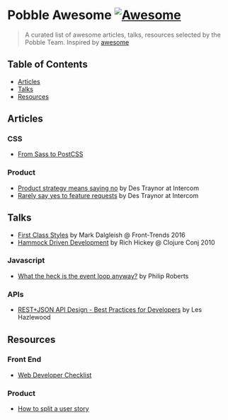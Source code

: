 # Pobble Awesome [![Awesome](https://cdn.rawgit.com/sindresorhus/awesome/d7305f38d29fed78fa85652e3a63e154dd8e8829/media/badge.svg)](https://github.com/sindresorhus/awesome)

> A curated list of awesome articles, talks, resources selected by the Pobble Team.
Inspired by [awesome](https://github.com/sindresorhus/awesome)

## Table of Contents
* [Articles](#articles)
* [Talks](#talks)
* [Resources](#resources)

## Articles
### CSS
* [From Sass to PostCSS](https://tylergaw.com/articles/sass-to-postcss)
### Product
* [Product strategy means saying no](https://blog.intercom.com/product-strategy-means-saying-no/) by Des Traynor at Intercom
* [Rarely say yes to feature requests]( https://blog.intercom.com/rarely-say-yes-to-feature-requests/?utm_medium=email&utm_source=email&utm_campaign=say-no-email) by Des Traynor at Intercom


## Talks
* [First Class Styles](https://www.youtube.com/watch?v=KmtgJ1d4zuY) by Mark Dalgleish @ Front-Trends 2016
* [Hammock Driven Development](https://www.youtube.com/watch?v=f84n5oFoZBc) by Rich Hickey @ Clojure Conj 2010
### Javascript
* [What the heck is the event loop anyway?](https://www.youtube.com/watch?v=8aGhZQkoFbQ) by Philip Roberts
### APIs
* [REST+JSON API Design - Best Practices for Developers](https://www.youtube.com/watch?v=hdSrT4yjS1g) by Les Hazlewood


## Resources
### Front End
* [Web Developer Checklist](http://webdevchecklist.com/)
### Product
* [How to split a user story](http://agileforall.com/wp-content/uploads/2012/01/Story-Splitting-Flowchart.pdf)
